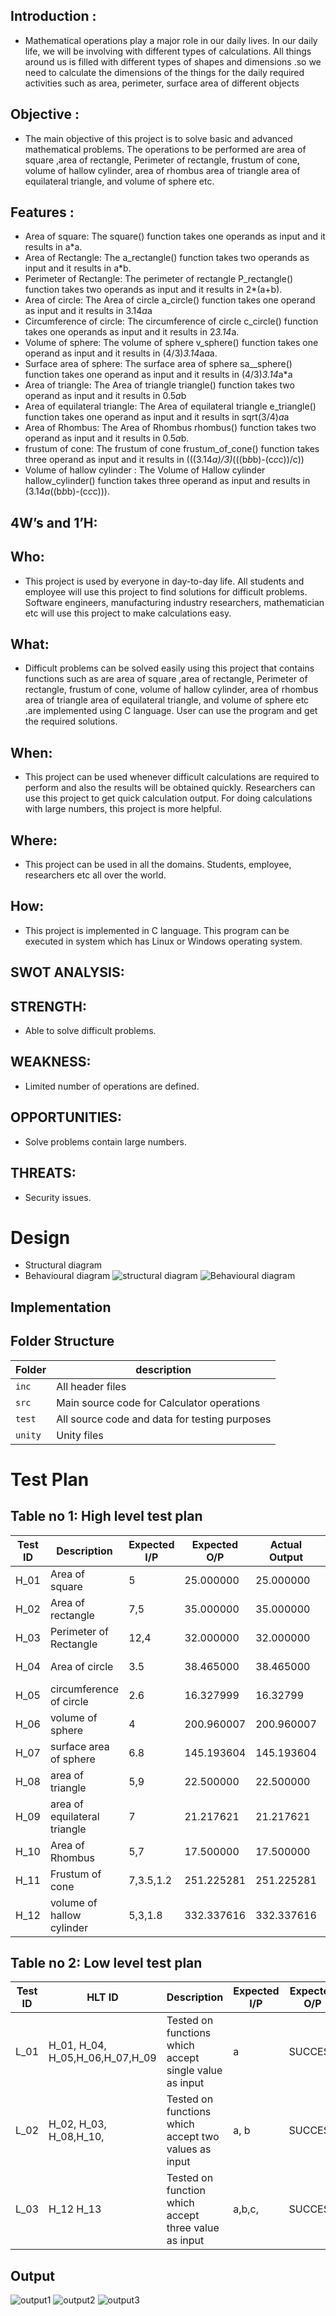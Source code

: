 ## Introduction :
* Mathematical operations play a major role in our daily lives. In our daily life, we will be involving with different types of calculations. All things around us is filled with different types of shapes and dimensions .so we need to calculate the dimensions of the things for the daily required activities such as area, perimeter, surface area of different objects
## Objective :
* The main objective of this project is to solve basic and advanced mathematical problems. The operations to be performed are area of square ,area of rectangle, Perimeter of rectangle, frustum of cone, volume of hallow cylinder, area of rhombus area of triangle  area of equilateral triangle, and volume of sphere etc.
## Features :
*  Area of square: The  square() function takes one operands as input and it results in a*a.
*  Area of Rectangle: The  a_rectangle() function takes two operands as input and it results in a*b.
*  Perimeter of Rectangle: The perimeter of rectangle P_rectangle() function takes two operands as input and it results in 2*(a+b).
*  Area of circle: The Area of circle a_circle() function takes one operand as input and it results in 3.14*a*a
*  Circumference of circle: The circumference of circle c_circle() function takes one operands as input and it results in 2*3.14*a.
*  Volume of sphere: The volume of sphere v_sphere() function takes one operand as input and it results in (4/3)*3.14*a*a*a.
*  Surface area of sphere: The surface area of sphere sa__sphere() function takes one operand as input and it results in (4/3)*3.14*a*a
*  Area of triangle: The Area of triangle triangle() function takes two operand as input and it results in 0.5*a*b
*  Area of equilateral triangle: The Area of  equilateral triangle e_triangle() function takes one operand as input and it results in sqrt(3/4)*a*a
*  Area of Rhombus: The Area of Rhombus rhombus() function takes two operand as input and it results in 0.5*a*b.
*  frustum of cone: The frustum of cone frustum_of_cone() function takes three operand as input and it results in (((3.14*a)/3)*(((b*b*b)-(c*c*c))/c))
* Volume of hallow cylinder : The Volume of Hallow  cylinder hallow_cylinder() function takes three operand as input and results in (3.14*a*((b*b*b)-(c*c*c))).
## 4W’s and 1’H:
## Who:
* This project is used by everyone in day-to-day life. All students and employee will use this project to find solutions for difficult problems. Software engineers, manufacturing industry researchers, mathematician etc will use this project to make calculations easy.
## What:
* Difficult problems can be solved easily using this project that contains functions such as are area of square ,area of rectangle, Perimeter of rectangle, frustum of cone, volume of hallow cylinder, area of rhombus area of triangle  area of equilateral triangle, and volume of sphere etc .are implemented using C language. User can use the program and get the required solutions.
## When:
* This project can be used whenever difficult calculations are required to perform and also the results will be obtained quickly. Researchers can use this project to get quick calculation output. For doing calculations with large numbers, this project is more helpful.
## Where:
* This project can be used in all the domains. Students, employee, researchers etc all over the world.
## How:
* This project is implemented in C language. This program can be executed in system which has Linux or Windows operating system.
## SWOT ANALYSIS:
## STRENGTH:
* Able to solve difficult problems.
## WEAKNESS:
* Limited number of operations are defined.
## OPPORTUNITIES:
* Solve problems contain large numbers.
## THREATS:
* Security issues.
# Design
* Structural diagram
* Behavioural diagram
 ![structural diagram](https://user-images.githubusercontent.com/102171569/161420674-b2d57065-3111-401d-bac8-6a982a3a6748.JPG)
 ![Behavioural diagram](https://user-images.githubusercontent.com/102171569/161420681-cf4f1137-b6f0-4d7e-9d14-596df54a9cb0.JPG)
## Implementation
## Folder Structure
Folder        | description
--------------| ----------------------------------------------
`inc`         | All header files
`src`         | Main source code for Calculator operations
`test`        | All source code and data for testing purposes
`unity`       | Unity files
# Test Plan
## Table no 1: High level test plan
Test ID | Description | Expected I/P | Expected O/P | Actual Output | Type of test  
--------|-------------|---------|---------|---------------|---------------
H_01  | Area of square| 5| 25.000000 | 25.000000 | Requirement based
H_02  |Area of rectangle | 7,5 | 35.000000 | 35.000000 | Requirement based
H_03  | Perimeter of Rectangle| 12,4 | 32.000000  | 32.000000  | Requirement based
H_04  | Area of circle | 3.5 | 38.465000  | 38.465000  | Requirement based
H_05  |circumference of circle | 2.6  | 16.327999 | 16.32799 | Requirement based
H_06  | volume of sphere| 4| 200.960007  | 200.960007  | Requirement based
H_07  | surface area of sphere | 6.8 | 145.193604 | 145.193604 | Requirement based
H_08  |area of triangle  | 5,9| 22.500000 | 22.500000 | Requirement based
H_09  | area of equilateral triangle| 7| 21.217621  | 21.217621  | Requirement based
H_10  | Area of Rhombus | 5,7  | 17.500000  | 17.500000 | Requirement based
H_11  |Frustum of cone | 7,3.5,1.2 | 251.225281 | 251.225281  | Requirement based
H_12  | volume of hallow cylinder| 5,3,1.8 | 332.337616  | 332.337616  | Requirement based

## Table no 2: Low level test plan

| Test ID | HLT ID |Description                                              | Expected I/P | Expected O/P | Actual Output |Type Of Test  |    
|-------------|------------|--------------------------------------------------------------|------------|-------------|----------------|------------------|
|  L_01       | H_01, H_04, H_05,H_06,H_07,H_09|Tested on functions which accept single value as input|  a |SUCCESS|SUCCESS |Technical |
|  L_02       | H_02, H_03, H_08,H_10,|Tested on functions which accept two values as input|  a, b |SUCCESS|SUCCESS |Technical |
|  L_03       | H_12 H_13 |Tested on function which accept three value as input|  a,b,c,  |SUCCESS|SUCCESS|Technical |
## Output
![output1](https://user-images.githubusercontent.com/102171569/161420908-3abf9959-5587-444c-af66-4aff0d103491.JPG)
![output2](https://user-images.githubusercontent.com/102171569/161420915-fedc36d9-e777-4300-925a-923c36e3a5e1.JPG)
![output3](https://user-images.githubusercontent.com/102171569/161420927-55fa8180-2b3d-48b0-98c0-cf7e07c279f3.JPG)




